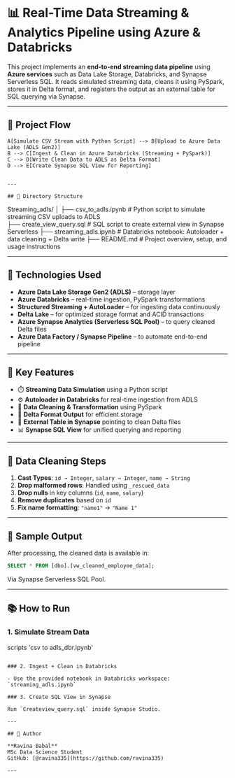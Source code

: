 # 📊 Real-Time Data Streaming & Analytics Pipeline using Azure & Databricks

This project implements an **end-to-end streaming data pipeline** using **Azure services** such as Data Lake Storage, Databricks, and Synapse Serverless SQL. It reads simulated streaming data, cleans it using PySpark, stores it in Delta format, and registers the output as an external table for SQL querying via Synapse.

---

## 🚀 Project Flow
    A[Simulate CSV Stream with Python Script] --> B[Upload to Azure Data Lake (ADLS Gen2)]
    B --> C[Ingest & Clean in Azure Databricks (Streaming + PySpark)]
    C --> D[Write Clean Data to ADLS as Delta Format]
    D --> E[Create Synapse SQL View for Reporting]
```

---

## 📁 Directory Structure

```
Streaming_adls/
│
├── csv_to_adls.ipynb           # Python script to simulate streaming CSV uploads to ADLS    
├── create_view_query.sql       # SQL script to create external view in Synapse Serverless
├── streaming_adls.ipynb        # Databricks notebook: Autoloader + data cleaning + Delta write
├── README.md                   # Project overview, setup, and usage instructions

---

## 🧪 Technologies Used

- **Azure Data Lake Storage Gen2 (ADLS)** – storage layer
- **Azure Databricks** – real-time ingestion, PySpark transformations
- **Structured Streaming + AutoLoader** – for ingesting data continuously
- **Delta Lake** – for optimized storage format and ACID transactions
- **Azure Synapse Analytics (Serverless SQL Pool)** – to query cleaned Delta files
- **Azure Data Factory / Synapse Pipeline** – to automate end-to-end pipeline

---

## 📌 Key Features

- ⏱️ **Streaming Data Simulation** using a Python script
- ⚙️ **Autoloader in Databricks** for real-time ingestion from ADLS
- 🧹 **Data Cleaning & Transformation** using PySpark
- 💾 **Delta Format Output** for efficient storage
- 🧮 **External Table in Synapse** pointing to clean Delta files
- 📊 **Synapse SQL View** for unified querying and reporting

---

## 🧼 Data Cleaning Steps

1. **Cast Types**: `id → Integer`, `salary → Integer`, `name → String`
2. **Drop malformed rows**: Handled using `_rescued_data`
3. **Drop nulls** in key columns (`id`, `name`, `salary`)
4. **Remove duplicates** based on `id`
5. **Fix name formatting**: `"name1"` → `"Name 1"`

---

## 🧬 Sample Output

After processing, the cleaned data is available in:

```sql
SELECT * FROM [dbo].[vw_cleaned_employee_data];
```

Via Synapse Serverless SQL Pool.

---

## 📚 How to Run

### 1. Simulate Stream Data
 scripts  'csv to adls_dbr.ipynb'
```

### 2. Ingest + Clean in Databricks

- Use the provided notebook in Databricks workspace: `streaming_adls.ipynb`

### 3. Create SQL View in Synapse

Run `Createview_query.sql` inside Synapse Studio.

---

## 🧠 Author

**Ravina Babal**  
MSc Data Science Student  
GitHub: [@ravina335](https://github.com/ravina335)

---
